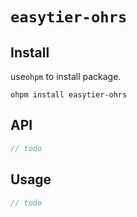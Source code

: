 # `easytier-ohrs`

## Install

use`ohpm` to install package.

```shell
ohpm install easytier-ohrs
```

## API

```ts
// todo
```

## Usage

```ts
// todo
```
